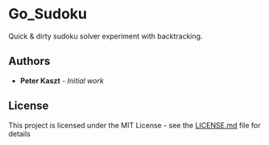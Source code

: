 # Go_Sudoku

Quick & dirty sudoku solver experiment with backtracking.

## Authors

* **Peter Kaszt** - *Initial work*

## License

This project is licensed under the MIT License - see the [LICENSE.md](LICENSE.md) file for details

